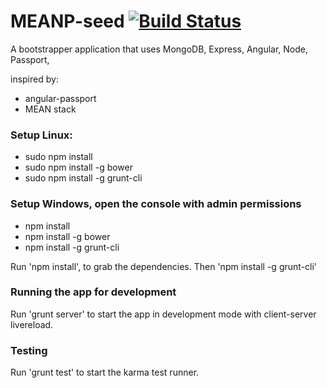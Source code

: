 MEANP-seed   [![Build Status](https://drone.io/github.com/mravinale/meanp-seed/status.png)](https://drone.io/github.com/mravinale/meanp-seed/latest)
================

A bootstrapper application that uses MongoDB, Express, Angular, Node, Passport,
 
inspired by:
 * angular-passport 
 * MEAN stack
 
### Setup Linux:
* sudo npm install
* sudo npm install -g bower
* sudo npm install -g grunt-cli

### Setup Windows, open the console with admin permissions
* npm install
* npm install -g bower
* npm install -g grunt-cli

Run 'npm install', to grab the dependencies.
Then 'npm install -g grunt-cli'

### Running the app for development
Run 'grunt server' to start the app in development mode with client-server livereload.

### Testing
Run 'grunt test' to start the karma test runner.
 
